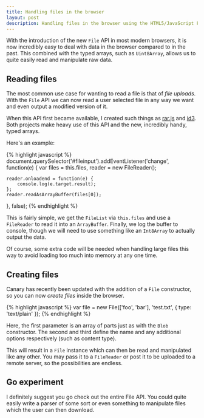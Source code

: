 ```yaml
---
title: Handling files in the browser
layout: post
description: Handling files in the browser using the HTML5/JavaScript File API constructors
---
```


With the introduction of the new `File` API in most modern browsers, it is now incredibly easy to deal with data in the browser compared to in the past. This combined with the typed arrays, such as `Uint8Array`, allows us to quite easily read and manipulate raw data.

## Reading files

The most common use case for wanting to read a file is that of *file uploads*. With the `File` API we can now read a user selected file in any way we want and even output a modified version of it.

When this API first became available, I created such things as [rar.js](http://github.com/43081j/rar.js) and [id3](http://github.com/43081j/id3). Both projects make heavy use of this API and the new, incredibly handy, typed arrays.

Here's an example:

{% highlight javascript %}
document.querySelector('#fileinput').addEventListener('change', function(e) {
	var files = this.files,
		reader = new FileReader();

	reader.onloadend = function(e) {
		console.log(e.target.result);
	};
	reader.readAsArrayBuffer(files[0]);
}, false);
{% endhighlight %}

This is fairly simple, we get the `FileList` via `this.files` and use a `FileReader` to read it into an `ArrayBuffer`. Finally, we log the buffer to console, though we will need to use something like an `Int8Array` to actually output the data.

Of course, some extra code will be needed when handling large files this way to avoid loading too much into memory at any one time.

## Creating files

Canary has recently been updated with the addition of a `File` constructor, so you can now *create files* inside the browser.

{% highlight javascript %}
var file = new File(['foo', 'bar'], 'test.txt', { type: 'text/plain' });
{% endhighlight %}

Here, the first parameter is an array of parts just as with the `Blob` constructor. The second and third define the name and any additional options respectively (such as content type).

This will result in a `File` instance which can then be read and manipulated like any other. You may pass it to a `FileReader` or post it to be uploaded to a remote server, so the possibilities are endless.

## Go experiment

I definitely suggest you go check out the entire File API. You could quite easily write a parser of some sort or even something to manipulate files which the user can then download.
